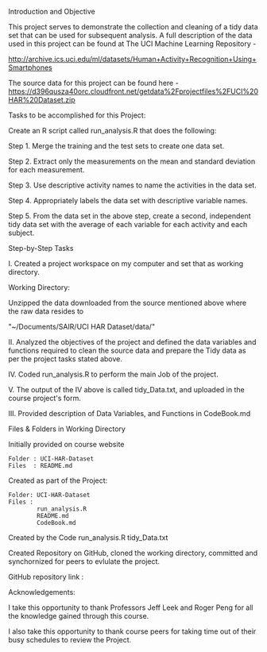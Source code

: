 Introduction and Objective

This project serves to demonstrate the collection and cleaning of a tidy data set that can be used for subsequent analysis. A full description of the data used in this project can be found at The UCI Machine Learning Repository - 

http://archive.ics.uci.edu/ml/datasets/Human+Activity+Recognition+Using+Smartphones


The source data for this project can be found here -  https://d396qusza40orc.cloudfront.net/getdata%2Fprojectfiles%2FUCI%20HAR%20Dataset.zip


Tasks to be accomplished for this Project:

Create an R script called run_analysis.R that does the following:

Step 1. Merge the training and the test sets to create one data set.

Step 2. Extract only the measurements on the mean and standard deviation for each measurement.

Step 3. Use descriptive activity names to name the activities in the data set. 

Step 4. Appropriately labels the data set with descriptive variable names.

Step 5. From the data set in the above step, create a second, independent tidy data set with the average of each variable for each activity and each subject.

Step-by-Step Tasks

I. Created a project workspace on my computer and set that as working directory.

Working Directory:

Unzipped the data downloaded from the source mentioned above where the raw data resides to

 "~/Documents/SAIR/UCI HAR Dataset/data/"

II. Analyzed the objectives of the project and defined the data variables and functions required to clean the source data and prepare the Tidy data as per the  project tasks stated above.

IV. Coded run_analysis.R to perform the main Job of the project.

V. The output of the IV above is called tidy_Data.txt, and uploaded in the course project's form.

III. Provided description of Data Variables, and Functions in CodeBook.md

Files & Folders in Working Directory

Initially provided on course website

    Folder : UCI-HAR-Dataset
    Files  : README.md

Created as part of the Project:

    Folder: UCI-HAR-Dataset
    Files : 
            run_analysis.R
            README.md
            CodeBook.md
           
Created by the Code run_analysis.R 
            tidy_Data.txt
            
Created Repository on GitHub, cloned the working directory, committed and synchornized for peers to evlulate the project.

GitHub repository link :

Acknowledgements: 

I take this opportunity to thank Professors Jeff Leek and Roger Peng for all the knowledge gained through this course.

I also take this opportunity to thank course peers for taking time out of their busy schedules to review the Project.